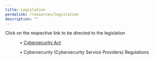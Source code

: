 ```yaml
---
title: Legislation
permalink: /resources/legislation
description: ""
---
```

Click on the respective link to be directed to the legislation

<ol><ul>• <a href="https://sso.agc.gov.sg/Acts-Supp/9-2018/">Cybersecurity Act</a></ul>
	<ul>• Cybersecurity (Cybersecurity Service Providers) Regulations</ul></ol>